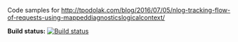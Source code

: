 Code samples for http://tpodolak.com/blog/2016/07/05/nlog-tracking-flow-of-requests-using-mappeddiagnosticslogicalcontext/

**Build status:** [![Build status](https://ci.appveyor.com/api/projects/status/oyp0tj5u7to1vna7?svg=true)](https://ci.appveyor.com/project/tpodolak/blog-6wb40)